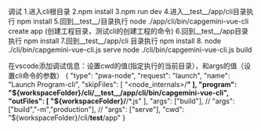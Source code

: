 调试
  1.进入cli根目录
  2.npm install
  3.npm run dev
  4.进入__test__/app/cli目录执行 npm install
  5.回到__test__/目录执行  node ./app/cli/bin/capgemini-vue-cli create app (创建工程目录，测试cli的创建工程的命令)
  6.回到__test__/app目录执行 npm install
  7.回到__test__/app/cli 目录执行 npm install
  8. node ./cli/bin/capgemini-vue-cli.js serve
    node ./cli/bin/capgemini-vue-cli.js build

  在vscode添加调试信息：设置cwd的值(指定执行的当前目录），和args的值（设置cli命令的参数）
  {
      "type": "pwa-node",
      "request": "launch",
      "name": "Launch Program-cli",
      "skipFiles": [
        "<node_internals>/**"
      ],
      "program": "${workspaceFolder}/cli/__test__/app/cli/bin/capgemini-vue-cli",
      "outFiles": [
        "${workspaceFolder}/**/*.js"
      ],
      "args": ["build"],
       // "args": ["build","-m","production"],
      // "args": ["serve"],
      "cwd": "${workspaceFolder}/cli/__test__/app"
    }